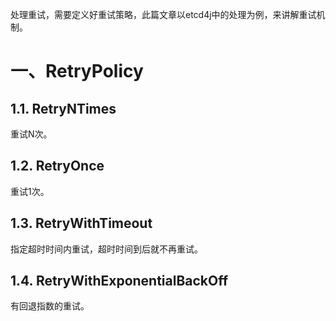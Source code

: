 处理重试，需要定义好重试策略，此篇文章以etcd4j中的处理为例，来讲解重试机制。

# 一、RetryPolicy

## 1.1. RetryNTimes

重试N次。

## 1.2. RetryOnce

重试1次。

## 1.3. RetryWithTimeout

指定超时时间内重试，超时时间到后就不再重试。

## 1.4. RetryWithExponentialBackOff

有回退指数的重试。

